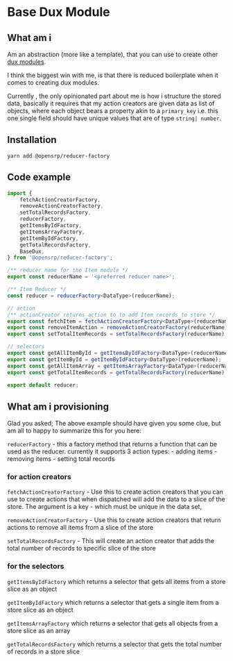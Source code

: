 # Base Dux Module

## What am i

Am an abstraction (more like a template), that you can use to create other [dux modules](https://github.com/erikras/ducks-modular-redux).

I think the biggest win with me, is that there is reduced boilerplate when it comes to creating dux modules.

Currently , the only opinionated part about me is how i structure the stored data, basically it requires that my action creators are given data as list of objects, where each object bears a property akin to a `primary_key` i.e. this one single field should have unique values that are of type `string| number`.

## Installation

```node
yarn add @opensrp/reducer-factory
```

## Code example

```typescript
import {
    fetchActionCreatorFactory,
    removeActionCreatorFactory,
    setTotalRecordsFactory,
    reducerFactory,
    getItemsByIdFactory,
    getItemsArrayFactory,
    getItemByIdFactory,
    getTotalRecordsFactory,
    BaseDux,
} from '@opensrp/reducer-factory';

/** reducer name for the Item module */
export const reducerName = '<preferred reducer name>';

/** Item Reducer */
const reducer = reducerFactory<DataType>(reducerName);

// action
/** actionCreator returns action to to add Item records to store */
export const fetchItem = fetchActionCreatorFactory<DataType>(reducerName, 'uniqueKey');
export const removeItemAction = removeActionCreatorFactory(reducerName);
export const setTotalItemRecords = setTotalRecordsFactory(reducerName);

// selectors
export const getAllItemById = getItemsByIdFactory<DataType>(reducerName);
export const getItemById = getItemByIdFactory<DataType>(reducerName);
export const getAllItemArray = getItemsArrayFactory<DataType>(reducerName);
export const getTotalItemRecords = getTotalRecordsFactory(reducerName);

export default reducer;
```

## What am i provisioning

Glad you asked; The above example should have given you some clue, but am all to happy to summarize this for you here:

`reducerFactory` - this a factory method that returns a function that can be used as the reducer.
currently it supports 3 action types: - adding items - removing items - setting total records

### for action creators

`fetchActionCreatorFactory` - Use this to create action creators that you can use to create actions that when dispatched will add the data to a slice of the store. The argument is a key - which must be unique in the data set,

`removeActionCreatorFactory` - Use this to create action creators that return actions to remove all items from a slice of the store

`setTotalRecordsFactory` - This will create an action creator that adds the total number of records to specific slice of the store

### for the selectors

`getItemsByIdFactory` which returns a selector that gets all items from a store slice as an object

`getItemByIdFactory` which returns a selector that gets a single item from a store slice as an object

`getItemsArrayFactory` which returns a selector that gets all objects from a store slice as an array

`getTotalRecordsFactory` which returns a selector that gets the total number of records in a store slice
